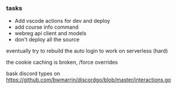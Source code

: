 ### tasks

- Add vscode actions for dev and deploy
- add course info command
- webreg api client and models
- don't deploy all the source

eventually try to rebuild the auto login to work on serverless (hard)

the cookie caching is broken, /force overrides

bask discord types on https://github.com/bwmarrin/discordgo/blob/master/interactions.go